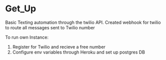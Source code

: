 # Get_Up
Basic Texting automation through the twilio API.
Created webhook for twilio to route all messages sent to Twilio number

To run own Instance:
1) Register for Twilio and recieve a free number
2) Configure env variables through Heroku and set up postgres DB
